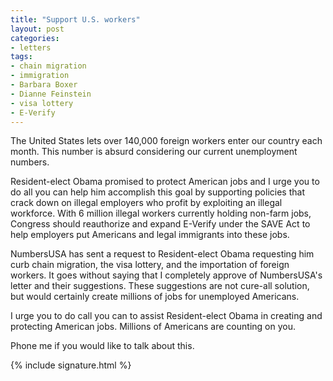 ```yaml
---
title: "Support U.S. workers"
layout: post
categories:
- letters
tags:
- chain migration
- immigration
- Barbara Boxer
- Dianne Feinstein
- visa lottery
- E-Verify
---
```


The United States lets over 140,000 foreign workers enter our country each month. This number is absurd considering our current unemployment numbers.

Resident-elect Obama promised to protect American jobs and I urge you to do all you can help him accomplish this goal by supporting policies that crack down on illegal employers who profit by exploiting an illegal workforce. With 6 million illegal workers currently holding non-farm jobs, Congress should reauthorize and expand E-Verify under the SAVE Act to help employers put Americans and legal immigrants into these jobs.

NumbersUSA has sent a request to Resident-elect Obama requesting him curb chain migration, the visa lottery, and the importation of foreign workers. It goes without saying that I completely approve of NumbersUSA's letter and their suggestions. These suggestions are not cure-all solution, but would certainly create millions of jobs for unemployed Americans.

I urge you to do call you can to assist Resident-elect Obama in creating and protecting American jobs. Millions of Americans are counting on you.

Phone me if you would like to talk about this.

{% include signature.html %}
